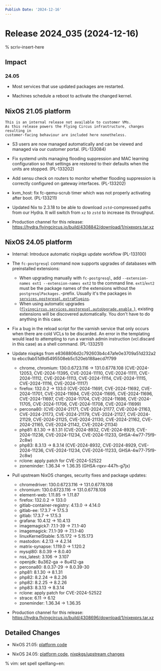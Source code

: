 ```yaml
---
Publish Date: '2024-12-16'
---
```


# Release 2024_035 (2024-12-16)

% scriv-insert-here

## Impact


### 24.05

- Most services that use updated packages are restarted.

- Machines schedule a reboot to activate the changed kernel.

## NixOS 21.05 platform

```{note}
This is an internal release not available to customer VMs.
As this release powers the Flying Circus infrastructure, changes resulting in
customer-facing behaviour are included here nonetheless.
```

- S3 users are now managed automatically and can be viewed and managed via our
  customer portal. (PL-133084)

- Fix systemd units managing flooding suppression and MAC learning
  configuration so that settings are restored to their defaults when
  the units are stopped. (PL-133202)

- Add sensu check on routers to monitor whether flooding suppression
  is correctly configured on gateway interfaces. (PL-133202)

- kvm_host: fix fc-qemu-scrub timer which was not properly activating
  after boot. (PL-133211)

- Updated Nix to 2.3.18 to be able to download `zstd`-compressed paths from our Hydra. It will
  switch from `xz` to `zstd` to increase its throughput.

- Production channel for this release: https://hydra.flyingcircus.io/build/4308842/download/1/nixexprs.tar.xz

## NixOS 24.05 platform

- Internal: Introduce automatic nixpkgs update workflow (PL-133100)

- The `fc-postgresql` command now supports upgrades of databases with preinstalled extensions:
  - When upgrading manually with `fc-postgresql`, add `--extension-names ext1 --extension-names ext2` to the command line. `ext1`/`ext2` must be the package names of the extensions without the `postgresqlPackages.`-prefix. Usually it's the packages in [`services.postgresql.extraPlugins`](https://search.flyingcircus.io/search/options?q=services.postgresql.extraPlugins&channel=fc-24.05-dev#services.postgresql.extraPlugins).
  - When using automatic upgrades ([`flyingcircus.services.postgresql.autoUpgrade.enable `](https://search.flyingcircus.io/search/options?q=+flyingcircus.services.postgresql.autoUpgrade.enable+&channel=fc-24.11-dev&page=1#flyingcircus.services.postgresql.autoUpgrade.enable)), existing extensions will be discovered automatically. You don't have to do anything in this case.

- Fix a bug in the reload script for the varnish service that only occurs when there are cold VCLs to be discarded. An error in the templating would lead to attempting to run a varnish admin instruction (vcl.discard in this case) as a shell command. (PL-133251)

- Update nixpkgs from e8368806d2c792603b4c47afe0e3709a51d232a2 to ebcc9ab51d9d5495508eb5c520eb188aecd7f799
    - chrome, chromium: 130.0.6723.116 -> 131.0.6778.108 (CVE-2024-12053, CVE-2024-11395, CVE-2024-11110, CVE-2024-11111, CVE-2024-11112, CVE-2024-11113, CVE-2024-11114, CVE-2024-11115, CVE-2024-11116, CVE-2024-11117)
    - firefox: 132.0.2 -> 133.0 (CVE-2024-11691, CVE-2024-11692, CVE-2024-11701, CVE-2024-11694, CVE-2024-11695, CVE-2024-11696, CVE-2024-11697, CVE-2024-11704, CVE-2024-11698, CVE-2024-11705, CVE-2024-11706, CVE-2024-11708, CVE-2024-11699)
    - percona80: (CVE-2024-21171, CVE-2024-21177, CVE-2024-21163, CVE-2024-21173, CVE-2024-21179, CVE-2024-21127, CVE-2024-21129, CVE-2024-21125, CVE-2024-21130, CVE-2024-21162, CVE-2024-21165, CVE-2024-21142, CVE-2024-21134)
    - php81: 8.1.30 -> 8.1.31 (CVE-2024-8932, CVE-2024-8929, CVE-2024-11236, CVE-2024-11234, CVE-2024-11233, GHSA-4w77-75f9-2c8w)
    - php83: 8.3.13 -> 8.3.14 (CVE-2024-8932, CVE-2024-8929, CVE-2024-11236, CVE-2024-11234, CVE-2024-11233, GHSA-4w77-75f9-2c8w)
    - rclone: apply patch for CVE-2024-52522
    - zoneminder: 1.36.34 -> 1.36.35 (GHSA-rqxv-447h-g7jx)

- Pull upstream NixOS changes, security fixes and package updates:
    - chromedriver: 130.0.6723.116 -> 131.0.6778.108
    - chromium: 130.0.6723.116 -> 131.0.6778.108
    - element-web: 1.11.85 -> 1.11.87
    - firefox: 132.0.2 -> 133.0
    - gitlab-container-registry: 4.13.0 -> 4.14.0
    - gitlab-ee: 17.3.7 -> 17.5.3
    - gitlab: 17.3.7 -> 17.5.3
    - grafana: 10.4.12 -> 10.4.13
    - imagemagick7: 7.1.1-39 -> 7.1.1-40
    - imagemagick: 7.1.1-39 -> 7.1.1-40
    - linuxKernelStable: 5.15.172 -> 5.15.173
    - mastodon: 4.2.13 -> 4.2.14
    - matrix-synapse: 1.119.0 -> 1.120.2
    - mysql80: 8.0.39 -> 8.0.40
    - nss_latest: 3.106 -> 3.107
    - openjdk: 8u362-ga -> 8u412-ga
    - percona80: 8.0.37-29 -> 8.0.39-30
    - php81: 8.1.30 -> 8.1.31
    - php82: 8.2.24 -> 8.2.26
    - php82: 8.2.25 -> 8.2.26
    - php83: 8.3.13 -> 8.3.14
    - rclone: apply patch for CVE-2024-52522
    - strace: 6.11 -> 6.12
    - zoneminder: 1.36.34 -> 1.36.35

- Production channel for this release: https://hydra.flyingcircus.io/build/4308696/download/1/nixexprs.tar.xz

## Detailed Changes

- NixOS 21.05: [platform code](https://github.com/flyingcircusio/fc-nixos/compare/0d336728318db4687b018dca786863c39fb564d9...0b544610b7d6804996f35e67719aecb417b902f9)

- NixOS 24.05: [platform code](https://github.com/flyingcircusio/fc-nixos/compare/990ab0e638e9f54b23b08c3ba6bb2f4b672ce0c8...889d76f215100db2360814218feb1c8a3e1514b1),
 [nixpkgs/upstream changes](https://github.com/flyingcircusio/nixpkgs/compare/e8368806d2c792603b4c47afe0e3709a51d232a2...ebcc9ab51d9d5495508eb5c520eb188aecd7f799)


% vim: set spell spelllang=en:
